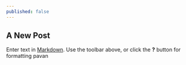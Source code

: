 ```yaml
---
published: false
---
```

## A New Post

Enter text in [Markdown](http://daringfireball.net/projects/markdown/). Use the toolbar above, or click the **?** button for formatting pavan
